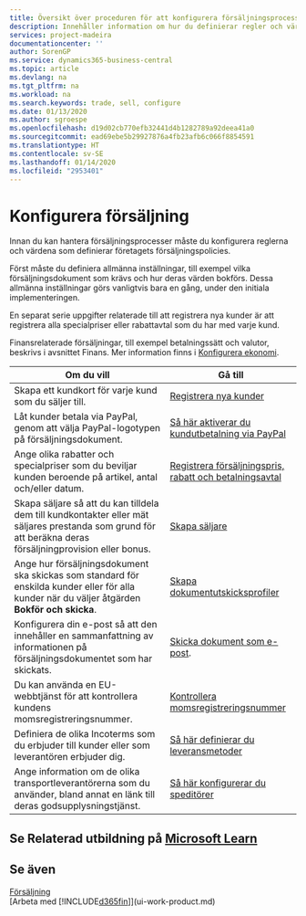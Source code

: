 ```yaml
---
title: Översikt över proceduren för att konfigurera försäljningsprocesser | Microsoft Docs
description: Innehåller information om hur du definierar regler och värden för att definiera dina försäljningspolicyer och -processer.
services: project-madeira
documentationcenter: ''
author: SorenGP
ms.service: dynamics365-business-central
ms.topic: article
ms.devlang: na
ms.tgt_pltfrm: na
ms.workload: na
ms.search.keywords: trade, sell, configure
ms.date: 01/13/2020
ms.author: sgroespe
ms.openlocfilehash: d19d02cb770efb32441d4b1282789a92deea41a0
ms.sourcegitcommit: ead69ebe5b29927876a4fb23afb6c066f8854591
ms.translationtype: HT
ms.contentlocale: sv-SE
ms.lasthandoff: 01/14/2020
ms.locfileid: "2953401"
---
```

# <a name="setting-up-sales"></a>Konfigurera försäljning
Innan du kan hantera försäljningsprocesser måste du konfigurera reglerna och värdena som definierar företagets försäljningspolicies.

Först måste du definiera allmänna inställningar, till exempel vilka försäljningsdokument som krävs och hur deras värden bokförs. Dessa allmänna inställningar görs vanligtvis bara en gång, under den initiala implementeringen.

En separat serie uppgifter relaterade till att registrera nya kunder är att registrera alla specialpriser eller rabattavtal som du har med varje kund.

Finansrelaterade försäljningar, till exempel betalningssätt och valutor, beskrivs i avsnittet Finans. Mer information finns i [Konfigurera ekonomi](finance-setup-finance.md).

| Om du vill | Gå till |
| --- | --- |
| Skapa ett kundkort för varje kund som du säljer till. |[Registrera nya kunder](sales-how-register-new-customers.md) |
| Låt kunder betala via PayPal, genom att välja PayPal-logotypen på försäljningsdokument. |[Så här aktiverar du kundutbetalning via PayPal](sales-how-enable-payment-service-extensions.md) |
| Ange olika rabatter och specialpriser som du beviljar kunden beroende på artikel, antal och/eller datum. |[Registrera försäljningspris, rabatt och betalningsavtal](sales-how-record-sales-price-discount-payment-agreements.md) |
| Skapa säljare så att du kan tilldela dem till kundkontakter eller mät säljares prestanda som grund för att beräkna deras försäljningprovision eller bonus. |[Skapa säljare](sales-how-setup-salespeople.md) |
| Ange hur försäljningsdokument ska skickas som standard för enskilda kunder eller för alla kunder när du väljer åtgärden **Bokför och skicka**. |[Skapa dokumentutskicksprofiler](sales-how-setup-document-send-profiles.md) |
| Konfigurera din e-post så att den innehåller en sammanfattning av informationen på försäljningsdokumentet som har skickats. |[Skicka dokument som e-post](ui-how-send-documents-email.md). |
|Du kan använda en EU-webbtjänst för att kontrollera kundens momsregistreringsnummer.|[Kontrollera momsregistreringsnummer](finance-setup-vat.md)|
|Definiera de olika Incoterms som du erbjuder till kunder eller som leverantören erbjuder dig.|[Så här definierar du leveransmetoder](sales-how-set-up-shipment-methods.md)|
|Ange information om de olika transportleverantörerna som du använder, bland annat en länk till deras godsupplysningstjänst.|[Så här konfigurerar du speditörer](sales-how-to-set-up-shipping-agents.md)|

## <a name="see-related-training-at-microsoft-learn"></a>Se Relaterad utbildning på [Microsoft Learn](/learn/modules/trade-get-started-dynamics-365-business-central/)

## <a name="see-also"></a>Se även
[Försäljning](sales-manage-sales.md)  
[Arbeta med [!INCLUDE[d365fin](includes/d365fin_md.md)]](ui-work-product.md)
